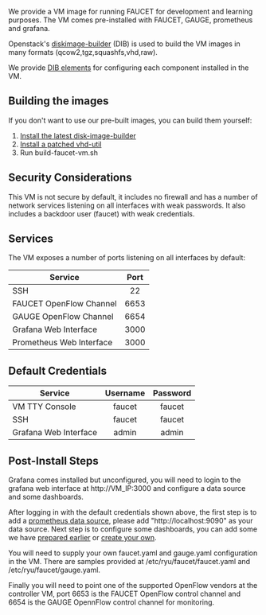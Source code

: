 We provide a VM image for running FAUCET for development and learning purposes.
The VM comes pre-installed with FAUCET, GAUGE, prometheus and grafana.

Openstack's [diskimage-builder](https://docs.openstack.org/diskimage-builder/latest/) (DIB)
is used to build the VM images in many formats (qcow2,tgz,squashfs,vhd,raw).

We provide [DIB elements](elements) for configuring each component installed in the VM.

## Building the images

If you don't want to use our pre-built images, you can build them yourself:

1. [Install the latest disk-image-builder](https://docs.openstack.org/diskimage-builder/latest/user_guide/installation.html)
2. [Install a patched vhd-util](https://launchpad.net/~openstack-ci-core/+archive/ubuntu/vhd-util)
3. Run build-faucet-vm.sh

## Security Considerations

This VM is not secure by default, it includes no firewall and has a number of
network services listening on all interfaces with weak passwords. It also
includes a backdoor user (faucet) with weak credentials.

## Services

The VM exposes a number of ports listening on all interfaces by default:

| Service                  | Port |
| ------------------------ |:----:|
| SSH                      | 22   |
| FAUCET OpenFlow Channel  | 6653 |
| GAUGE OpenFlow Channel   | 6654 |
| Grafana Web Interface    | 3000 |
| Prometheus Web Interface | 3000 |

## Default Credentials

| Service                  | Username | Password |
| ------------------------ |:--------:|:--------:|
| VM TTY Console           | faucet   | faucet   |
| SSH                      | faucet   | faucet   |
| Grafana Web Interface    | admin    | admin    |

## Post-Install Steps

Grafana comes installed but unconfigured, you will need to login to the grafana
web interface at http://VM_IP:3000 and configure a data source and some dashboards.

After logging in with the default credentials shown above, the first step is to add a [prometheus data source](https://prometheus.io/docs/visualization/grafana/#creating-a-prometheus-data-source),
please add "http://localhost:9090" as your data source.
Next step is to configure some dashboards, you can add some we have [prepared earlier](https://monitoring.redcables.wand.nz/grafana-dashboards/)
or [create your own](http://docs.grafana.org/features/datasources/prometheus/).

You will need to supply your own faucet.yaml and gauge.yaml configuration in the VM.
There are samples provided at /etc/ryu/faucet/faucet.yaml and /etc/ryu/faucet/gauge.yaml.

Finally you will need to point one of the supported OpenFlow vendors at the controller VM,
port 6653 is the FAUCET OpenFlow control channel and 6654 is the GAUGE OpennFlow control channel for monitoring.
